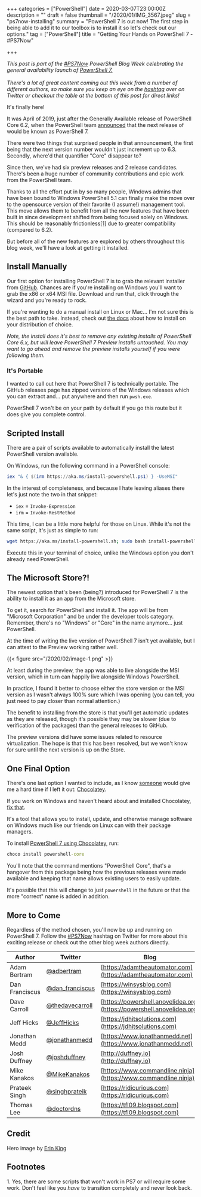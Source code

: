 +++
categories = ["PowerShell"]
date = 2020-03-07T23:00:00Z
description = ""
draft = false
thumbnail = "/2020/01/IMG_3567.jpeg"
slug = "ps7now-installing"
summary = "PowerShell 7 is out now! The first step in being able to add it to our toolbox is to install it so let's check out our options."
tag = ["PowerShell"]
title = "Getting Your Hands on PowerShell 7 - #PS7Now"

+++


<p class="note"><i>This post is part of the <a href="https://twitter.com/search?q=%23PS7Now" target="_blank">#PS7Now</a> PowerShell Blog Week celebrating the general availability launch of <a href="https://docs.microsoft.com/en-us/powershell/" target="_blank">PowerShell 7.</a></i><br /><br />
<i>There's a lot of great content coming out this week from a number of different authors, so make sure you keep an eye on the <a href="https://twitter.com/search?q=%23PS7Now" target="_blank">hashtag</a> over on Twitter or checkout the table at the bottom of this post for direct links!</i></p>

It's finally here!

It was April of 2019, just after the Generally Available release of PowerShell Core 6.2, when the PowerShell team [announced](https://devblogs.microsoft.com/powershell/the-next-release-of-powershell-powershell-7/) that the next release of would be known as PowerShell 7.

There were two things that surprised people in that announcement, the first being that the next version number wouldn't just increment up to 6.3. Secondly, where'd that quantifier "Core" disappear to?

Since then, we've had six preview releases and 2 release candidates. There's been a huge number of community contributions and epic work from the PowerShell team.

Thanks to all the effort put in by so many people, Windows admins that have been bound to Windows PowerShell 5.1 can finally make the move over to the opensource version of their favorite (I assume!) management tool. This move allows them to benefit from all the new features that have been built in since development shifted from being focused solely on Windows. This should be reasonably frictionless[[1]](#footnote-one) due to greater compatibility (compared to 6.2).

But before all of the new features are explored by others throughout this blog week, we'll have a look at getting it installed.

## Install Manually

Our first option for installing PowerShell 7 is to grab the relevant installer from [GitHub](https://github.com/PowerShell/PowerShell/releases/tag/v7.0.0). Chances are if you're installing on Windows you'll want to grab the x86 or x64 MSI file. Download and run that, click through the wizard and you're ready to rock.

If you're wanting to do a manual install on Linux or Mac... I'm not sure this is the best path to take. Instead, check out [the docs](https://docs.microsoft.com/en-us/powershell/scripting/install/installing-powershell-core-on-linux?view=powershell-7) about how to install on your distribution of choice.

_Note, the install does it's best to remove any existing installs of PowerShell Core 6.x, but will leave PowerShell 7 Preview installs untouched. You may want to go ahead and remove the preview installs yourself if you were following them._

### It's Portable

I wanted to call out here that PowerShell 7 is technically portable. The GitHub releases page has zipped versions of the Windows releases which you can extract and... put anywhere and then run `pwsh.exe`.

PowerShell 7 won't be on your path by default if you go this route but it does give you complete control.

## Scripted Install

There are a pair of scripts available to automatically install the latest PowerShell version available.

On Windows, run the following command in a PowerShell console:

```powershell
iex "& { $(irm https://aka.ms/install-powershell.ps1) } -UseMSI"
```

In the interest of completeness, and because I hate leaving aliases there let's just note the two in that snippet:

* `iex` = `Invoke-Expression`
* `irm` = `Invoke-RestMethod`

This time, I can be a little more helpful for those on Linux. While it's not the same script, it's just as simple to run:

```sh
wget https://aka.ms/install-powershell.sh; sudo bash install-powershell.sh
```

Execute this in your terminal of choice, unlike the Windows option you don't already need PowerShell.

## The Microsoft Store?!

The newest option that's been (being?) introduced for PowerShell 7 is the ability to install it as an app from the Microsoft store.

To get it, search for PowerShell and install it. The app will be from "Microsoft Corporation" and be under the developer tools category. Remember, there's no "Windows" or "Core" in the name anymore... just PowerShell.

At the time of writing the live version of PowerShell 7 isn't yet available, but I can attest to the Preview working rather well.

{{< figure src="/2020/02/image-1.png" >}}

At least during the preview, the app was able to live alongside the MSI version, which in turn can happily live alongside Windows PowerShell.

In practice, I found it better to choose either the store version or the MSI version as I wasn't always 100% sure which I was opening (you can tell, you just need to pay closer than normal attention.)

The benefit to installing from the store is that you'll get automatic updates as they are released, though it's possible they may be slower (due to verification of the packages) than the general releases to GitHub.

The preview versions did have some issues related to resource virtualization. The hope is that this has been resolved, but we won't know for sure until the next version is up on the Store.

## One Final Option

There's one last option I wanted to include, as I know [someone](https://twitter.com/steviecoaster) would give me a hard time if I left it out: [Chocolatey](https://chocolatey.org/).

If you work on Windows and haven't heard about and installed Chocolatey, [fix that](https://chocolatey.org/install).

It's a tool that allows you to install, update, and otherwise manage software on Windows much like our friends on Linux can with their package managers.

To install [PowerShell 7 using Chocolatey](https://chocolatey.org/packages/powershell-core), run:

```cmd
choco install powershell-core
```

You'll note that the command mentions "PowerShell Core", that's a hangover from this package being how the previous releases were made available and keeping that name allows existing users to easily update.

It's possible that this will change to just `powershell` in the future or that the more "correct" name is added in addition.

## More to Come

Regardless of the method chosen, you'll now be up and running on PowerShell 7. Follow the [#PS7Now](https://twitter.com/search?q=%23PS7Now&f=live) hashtag on Twitter for more about this exciting release or check out the other blog week authors directly.

| Author         | Twitter                                               | Blog                                                                   |
|----------------|-------------------------------------------------------|------------------------------------------------------------------------|
| Adam Bertram   | [@adbertram](https://twitter.com/adbertram)           | [https://adamtheautomator.com](https://adamtheautomator.com)           |
| Dan Franciscus | [@dan_franciscus](https://twitter.com/dan_franciscus) | [https://winsysblog.com](https://winsysblog.com)                       |
| Dave Carroll   | [@thedavecarroll](https://twitter.com/thedavecarroll) | [https://powershell.anovelidea.org](https://powershell.anovelidea.org) |
| Jeff Hicks     | [@JeffHicks](https://twitter.com/JeffHicks)           | [https://jdhitsolutions.com](https://jdhitsolutions.com)               |
| Jonathan Medd  | [@jonathanmedd](https://twitter.com/jonathanmedd)     | [https://www.jonathanmedd.net](https://www.jonathanmedd.net)           |
| Josh Duffney   | [@joshduffney](https://twitter.com/joshduffney)       | [http://duffney.io](http://duffney.io)                                 |
| Mike Kanakos   | [@MikeKanakos](https://twitter.com/MikeKanakos)       | [https://www.commandline.ninja](https://www.commandline.ninja)                 |
| Prateek Singh  | [@singhprateik](https://twitter.com/singhprateik)     | [https://ridicurious.com](https://ridicurious.com)                     |
| Thomas Lee     | [@doctordns](https://twitter.com/doctordns)           | [https://tfl09.blogspot.com](https://tfl09.blogspot.com)               |

## Credit

Hero image by [Erin King](http://livinglifeundecided.com/)

## Footnotes

<p>
    <a name="footnote-one">1.</a> Yes, there are some scripts that won't work in PS7 or will require some work. Don't feel like you <i>have</i> to transition completely and never look back.
</p>



